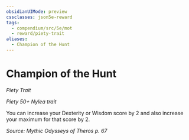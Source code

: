 ```yaml
---
obsidianUIMode: preview
cssclasses: json5e-reward
tags:
  - compendium/src/5e/mot
  - reward/piety-trait
aliases:
  - Champion of the Hunt
---
```

# Champion of the Hunt
*Piety Trait*  

*Piety 50+ Nylea trait*

You can increase your Dexterity or Wisdom score by 2 and also increase your maximum for that score by 2.

*Source: Mythic Odysseys of Theros p. 67*